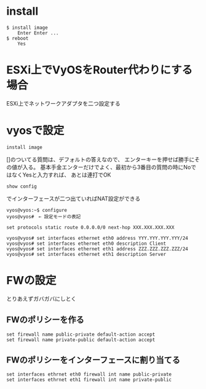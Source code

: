 # install
```
$ install image
	Enter Enter ...
$ reboot
	Yes
```
# ESXi上でVyOSをRouter代わりにする場合
ESXi上でネットワークアダプタを二つ設定する

# vyosで設定
```
install image 
```
[]のついてる質問は、デフォルトの答えなので、
エンターキーを押せば勝手にその値が入る。
基本手金エンターだけでよく、最初から3番目の質問の時にNoではなくYesと入力すれば、
あとは連打でOK

```
show config
```
でインターフェースが二つ出ていればNAT設定ができる

```
vyos@vyos:~$ configure
vyos@vyos#　← 設定モードの表記
```

```
set protocols static route 0.0.0.0/0 next-hop XXX.XXX.XXX.XXX
```


```
vyos@vyos# set interfaces ethernet eth0 address YYY.YYY.YYY.YYY/24
vyos@vyos# set interfaces ethernet eth0 description Client
vyos@vyos# set interfaces ethernet eth1 address ZZZ.ZZZ.ZZZ.ZZZ/24
vyos@vyos# set interfaces ethernet eth1 description Server
```

# FWの設定
とりあえずガバガバにしとく

## FWのポリシーを作る
```
set firewall name public-private default-action accept
set firewall name private-public default-action accept
```

## FWのポリシーをインターフェースに割り当てる
```
set interfaces ethrnet eth0 firewall int name public-private
set interfaces ethrnet eth1 firewall int name private-public
```